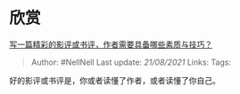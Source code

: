 # 欣赏
[写一篇精彩的影评或书评，作者需要具备哪些素质与技巧？](https://www.zhihu.com/question/19716927/answer/12744207)

> Author: #NellNell 
Last update: *21/08/2021* 
Links:
Tags:   

好的影评或书评是，你或者读懂了作者，或者读懂了你自己。